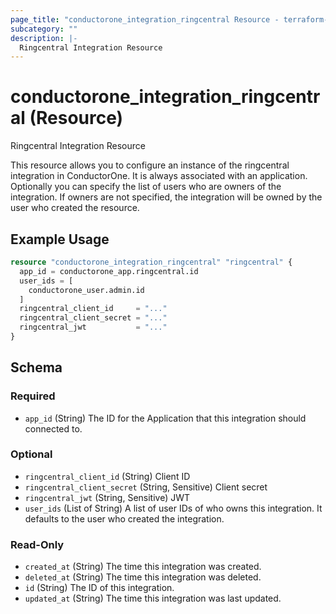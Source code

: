 ```yaml
---
page_title: "conductorone_integration_ringcentral Resource - terraform-provider-conductorone"
subcategory: ""
description: |-
  Ringcentral Integration Resource
---
```


# conductorone_integration_ringcentral (Resource)

Ringcentral Integration Resource

This resource allows you to configure an instance of the ringcentral integration in ConductorOne.
It is always associated with an application. Optionally you can specify the list of users who are owners of the integration.
If owners are not specified, the integration will be owned by the user who created the resource.

## Example Usage

```terraform
resource "conductorone_integration_ringcentral" "ringcentral" {
  app_id = conductorone_app.ringcentral.id
  user_ids = [
    conductorone_user.admin.id
  ]
  ringcentral_client_id     = "..."
  ringcentral_client_secret = "..."
  ringcentral_jwt           = "..."
}
```

<!-- schema generated by tfplugindocs -->
## Schema

### Required

- `app_id` (String) The ID for the Application that this integration should connected to.

### Optional

- `ringcentral_client_id` (String) Client ID
- `ringcentral_client_secret` (String, Sensitive) Client secret
- `ringcentral_jwt` (String, Sensitive) JWT
- `user_ids` (List of String) A list of user IDs of who owns this integration. It defaults to the user who created the integration.

### Read-Only

- `created_at` (String) The time this integration was created.
- `deleted_at` (String) The time this integration was deleted.
- `id` (String) The ID of this integration.
- `updated_at` (String) The time this integration was last updated.
